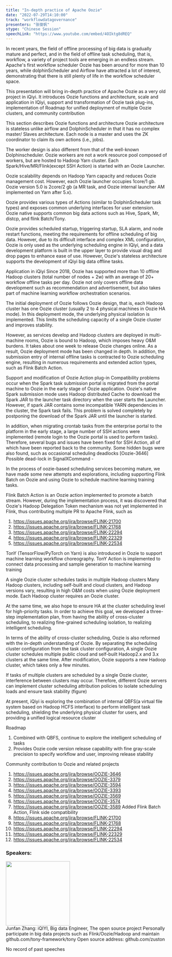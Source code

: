 ```yaml
---
title: "In-depth practice of Apache Oozie"
date: "2022-07-29T14:10:00"
track: "workflowdatagovernance"
presenters: "张俊帆"
stype: "Chinese Session"
speechLink: "https://www.youtube.com/embed/4OIktg8dREQ"
---
```

In recent years, the field of offline processing of big data is gradually mature and perfect, and in the field of offline task scheduling, that is, workflow, a variety of project tools are emerging in an endless stream. Apache's first workflow scheduler Oozie has been around for more than 10 years, while dolphinScheduler and Airflow have attracted a lot of interest, demonstrating that there is still plenty of life in the workflow scheduler space.

This presentation will bring in-depth practice of Apache Oozie as a very old project in iQiyi. It introduces Oozie functions and architecture, scale and application in IQiyi, support and transformation of Oozie task plug-ins, implementation of Roadmap for unified deployment of multiple Oozie clusters, and community contribution

This section describes Oozie functions and architecture
Oozie architecture is stateless unlike airflow and DolphinScheduler in that it has no complex master/ Slaves architecture. Each node is a master and uses the ZK coordinator to claim its own actions (i.e., jobs).

The worker design is also different from that of the well-known Dolphinscheduler. Oozie workers are not a work resource pool composed of workers, but are hosted to Hadoop Yarn cluster. Each Spark/Hive/MR/Flink(except SSH Action) is started with an Oozie Launcher.

Oozie scalability depends on Hadoop Yarn capacity and reduces Oozie management cost.
However, each Oozie launcher occupies 1core/1 gb. Oozie version 5.0 is 2core/2 gb (a MR task, and Oozie internal launcher AM implemented on Yarn after 5.x).

Oozie provides various types of Actions (similar to DolphinScheduler task types) and exposes common underlying interfaces for user extension. Oozie native supports common big data actions such as Hive, Spark, Mr, distcp, and flink Batch/Tony.

Oozie provides scheduled startup, triggering startup, SLA alarm, and node restart functions, meeting the requirements for offline scheduling of big data.
However, due to its difficult interface and complex XML configuration, Oozie is only used as the underlying scheduling engine in IQiyi, and a data development platform is built in the upper layer to provide visual drag and drop pages to enhance ease of use. However, Oozie's stateless architecture supports the development of iQiyi big data offline tasks.

Application in iQiyi
Since 2018, Oozie has supported more than 10 offline Hadoop clusters (total number of nodes + 2w) with an average of 20+ workflow offline tasks per day. Oozie not only covers offline data development such as recommendation and advertisement, but also takes part of machine learning workflow orchestration scenarios.

The initial deployment of Oozie follows Oozie design, that is, each Hadoop cluster has one Oozie cluster (usually 2 to 4 physical machines in Oozie HA mode). In this deployment mode, the underlying physical isolation is implemented. This limits the scheduling capacity of a single Oozie cluster and improves stability.

However, as services develop and Hadoop clusters are deployed in multi-machine rooms, Oozie is bound to Hadoop, which imposes heavy O&M burdens. It takes about one week to release Oozie changes online. As a result, Oozie deployment mode has been changed in depth.
In addition, the submission entry of internal offline tasks is contracted to Oozie scheduling engine, resulting in numerous requirements and extended action types, such as Flink Batch Action.


Support and modification of Oozie Action plug-in
Compatibility problems occur when the Spark task submission portal is migrated from the portal machine to Oozie in the early stage of Oozie application. Oozie's native Spark submission mode uses Hadoop distributed Cache to download the Spark JAR to the launcher task directory when the user starts the Launcher. However, if spark JAR contains some incompatible YARN dependencies in the cluster, the Spark task fails. This problem is solved completely by postponing the download of the Spark JAR until the launcher is started.

In addition, when migrating crontab tasks from the enterprise portal to the platform in the early stage, a large number of SSH actions were implemented (remote login to the Oozie portal is used to perform tasks). Therefore, several bugs and issues have been fixed for SSH Action, all of which have been reported back to the community. Some hidden bugs were also found, such as occasional scheduling deadlocks [Oozie-3646] Possible dead-lock in SignalXCommand -

In the process of oozie-based scheduling services becoming mature, we have made some new attempts and explorations, including supporting Flink Batch on Oozie and using Oozie to schedule machine learning training tasks.

Flink Batch Action is an Oozie action implemented to promote a batch stream. However, during the implementation process, it was discovered that Oozie's Hadoop Delegation Token mechanism was not yet implemented in Flink, thus contributing multiple PR to Apache Flink, such as
1. https://issues.apache.org/jira/browse/FLINK-21700
2. https://issues.apache.org/jira/browse/FLINK-21768
3. https://issues.apache.org/jira/browse/FLINK-22294
4. https://issues.apache.org/jira/browse/FLINK-22329
5. https://issues.apache.org/jira/browse/FLINK-22534

TonY (TensorFlow/PyTorch on Yarn) is also introduced in Oozie to support machine learning workflow choreography. TonY Action is implemented to connect data processing and sample generation to machine learning training

A single Oozie cluster schedules tasks in multiple Hadoop clusters
Many Hadoop clusters, including self-built and cloud clusters, and Hadoop versions vary, resulting in high O&M costs when using Oozie deployment mode. Each Hadoop cluster requires an Oozie cluster.

At the same time, we also hope to ensure HA at the cluster scheduling level for high-priority tasks. In order to achieve this goal, we developed a three-step implementation plan, from having the ability of cross-cluster scheduling, to realizing fine-grained scheduling isolation, to realizing intelligent scheduling.

In terms of the ability of cross-cluster scheduling, Oozie is also reformed with the in-depth understanding of Oozie. By separating the scheduling cluster configuration from the task cluster configuration, A single Oozie cluster schedules multiple public cloud and self-built Hadoop2.x and 3.x clusters at the same time. After modification, Oozie supports a new Hadoop cluster, which takes only a few minutes.

If tasks of multiple clusters are scheduled by a single Oozie cluster, interference between clusters may occur. Therefore, different Oozie servers can implement cluster scheduling attribution policies to isolate scheduling loads and ensure task stability (figure)

At present, iQiyi is exploring the combination of internal QBFS(a virtual file system based on Hadoop HCFS interface) to perform intelligent task scheduling, shielding the underlying physical cluster for users, and providing a unified logical resource cluster

Roadmap
1. Combined with QBFS, continue to explore the intelligent scheduling of tasks
2. Provides Oozie code version release capability with fine gray-scale precision to specify workflow and user, improving release stability

Community contribution to Oozie and related projects
1. https://issues.apache.org/jira/browse/OOZIE-3646
2. https://issues.apache.org/jira/browse/OOZIE-3379
3. https://issues.apache.org/jira/browse/OOZIE-3594
4. https://issues.apache.org/jira/browse/OOZIE-3393
5. https://issues.apache.org/jira/browse/OOZIE-3569
6. https://issues.apache.org/jira/browse/OOZIE-3574
7. https://issues.apache.org/jira/browse/OOZIE-3589
Added Flink Batch Action, Flink side compatibility
8. https://issues.apache.org/jira/browse/FLINK-21700
9. https://issues.apache.org/jira/browse/FLINK-21768
10. https://issues.apache.org/jira/browse/FLINK-22294
11. https://issues.apache.org/jira/browse/FLINK-22329
12. https://issues.apache.org/jira/browse/FLINK-22534
 ### Speakers: 
 <img src="images/speaker/1251.png" width="200" /><br>Junfan Zhang: iQIYI, Big data Engineer, The open source project
Personally participate in big data projects such as Flink/Oozie/Hadoop and maintain github.com/tony-framework/tony
Open source address: github.com/zuston

No record of past speeches

 
